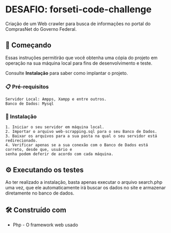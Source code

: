 # DESAFIO: forseti-code-challenge

Criação de um Web crawler para busca de informações no portal do ComprasNet do Governo Federal.

## 🚀 Começando

Essas instruções permitirão que você obtenha uma cópia do projeto em operação na sua máquina local para fins de desenvolvimento e teste.

Consulte **Instalação** para saber como implantar o projeto.

### 📋 Pré-requisitos

```
Servidor Local: Ampps, Xampp e entre outros.
Banco de Dados: Mysql
```

### 🔧 Instalação

```
1. Iniciar o seu servidor em máquina local.
2. Importar o arquivo web-scrapping.sql para o seu Banco de Dados.
3. Baixar os arquivos para a sua pasta na qual o seu servidor está redirecionado.
4. Verificar apenas se a sua conexão com o Banco de Dados está correto, desde que, usuário e 
senha podem deferir de acordo com cada máquina.
```

## ⚙ Executando os testes

Ao ter realizado a instalação, basta apenas executar o arquivo search.php uma vez, que ele automaticamente irá buscar os dados no site e armazenar diretamente no banco de dados.

## 🛠️ Construído com


* Php - O framework web usado